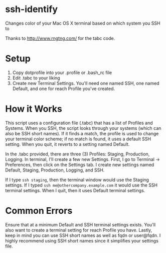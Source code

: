 ssh-identify
============

Changes color of your Mac OS X terminal based on which system you SSH to

Thanks to http://www.rngtng.com/ for the tabc code.

Setup
=====

1. Copy dotprofile into your .profile or .bash_rc file
2. Edit .tabc to your liking
3. Create new Terminal Settings.  You'll need one named SSH, one named Default, and one for reach Profile you've created.

How it Works
============

This script uses a configuration file (.tabc) that has a list of Profiles and Systems.  When you SSH, the script looks through your systems (which can also be SSH short names).  If it finds a match, the profile is used to change your terminal color scheme; if no match is found, it uses a default SSH setting.  When you quit, it reverts to a setting named Default.

In the .tabc provided, there are three (3) Profiles: Staging, Production, Logging.  In terminal, I'll create a few new Settings.
First, I go to Terminal -> Preferences, then click on the Settings tab.  I create new settings named Default, Staging, Production, Logging, and SSH.

If I type `ssh staging`, then the terminal window would use the Staging settings.  If I typed `ssh me@othercompany.example.com` it would use the SSH terminal settings.  When I quit, then it uses Default terminal settings.

Common Errors
=============

Ensure that at a minimum Default and SSH terminal settings exists. You'll also want to create a terminal setting for reach Profile you have.  Lastly, keep in mind you can use SSH short names as well as fqdn or user@fqdn.  I highly recommend using SSH short names since it simplifies your settings file.